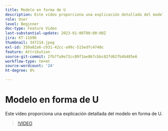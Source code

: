 ```yaml
---
title: Modelo en forma de U
description: Este vídeo proporciona una explicación detallada del modelo en forma de U.
role: User
level: Beginner
doc-type: Feature Video
last-substantial-update: 2023-01-06T00:00:00Z
jira: KT-11696
thumbnail: 347214.jpeg
exl-id: 350a82a6-c931-42cc-a99c-515edfc4748c
feature: Attribution
source-git-commit: 2fb7fa9e72cc89f3ae867cbbc02fd62fb4b485e6
workflow-type: tm+mt
source-wordcount: '24'
ht-degree: 0%

---
```


# Modelo en forma de U

Este vídeo proporciona una explicación detallada del modelo en forma de U.

>[!VIDEO](https://video.tv.adobe.com/v/347214/?quality=12&learn=on)
